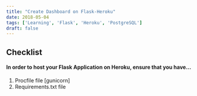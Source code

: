 ```yaml
---
title: "Create Dashboard on Flask-Heroku"
date: 2018-05-04
tags: ['Learning', 'Flask', 'Heroku', 'PostgreSQL']
draft: false
---
```


## Checklist
#### In order to host your Flask Application on Heroku, ensure that you have...
1. Procfile file [gunicorn]
2. Requirements.txt file
